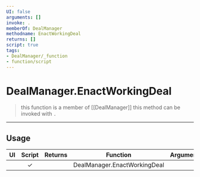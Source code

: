 ```yaml
---
UI: false
arguments: []
invoke: .
memberOf: DealManager
methodname: EnactWorkingDeal
returns: []
script: true
tags:
- DealManager/_function
- function/script
---
```

# DealManager.EnactWorkingDeal
> this function is a member of [[DealManager]]
> this method can be invoked with `.`
-----
## Usage
|  UI | Script | Returns | Function | Arguments |
|:---:|:------:|-------:|:--------:|:---------|
| |✓||DealManager.EnactWorkingDeal||
